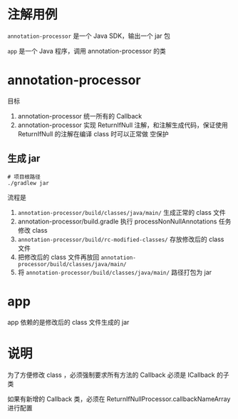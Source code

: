 # 注解用例
`annotation-processor` 是一个 Java SDK，输出一个 jar 包

`app` 是一个 Java 程序，调用 annotation-processor 的类


# annotation-processor

目标

1. annotation-processor 统一所有的 Callback
2. annotation-processor 实现 ReturnIfNull 注解，和注解生成代码，保证使用 ReturnIfNull 的注解在编译 class 时可以正常做 空保护

## 生成 jar

```shell
# 项目根路径
./gradlew jar
```
流程是

1. `annotation-processor/build/classes/java/main/` 生成正常的 class 文件
2. annotation-processor/build.gradle 执行 processNonNullAnnotations 任务修改 class
3. `annotation-processor/build/rc-modified-classes/` 存放修改后的 class 文件
4. 把修改后的 class 文件再放回 `annotation-processor/build/classes/java/main/`
5. 将 `annotation-processor/build/classes/java/main/` 路径打包为 jar

# app

app 依赖的是修改后的 class 文件生成的 jar

# 说明

为了方便修改 class ，必须强制要求所有方法的 Callback 必须是 ICallback 的子类

如果有新增的 Callback 类，必须在 ReturnIfNullProcessor.callbackNameArray 进行配置

